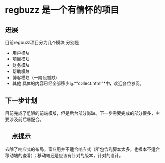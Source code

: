 # regbuzz 是一个有情怀的项目
## 进展
目前regbuzz项目分为几个模块
分别是
- 用户模块  
- 项目模块 
- 财务模块
- 帮助模块 
- 博客模块（一阶段暂缺）
- 其他
具体的内容已经全部移步与*“collect.html”*中，欢迎各位参阅。

## 下一步计划
目前完成了粗陋的前端模版，但是后台部分尚缺。下一步需要完成的部分很多，主要涉及前后端配合。

## 一点提示
去除了响应式的布局，富应用并不适合响应式（所包含的脚本太多，也根本不适合移动端的查看）；移动端还是应该有针对的版本，针对的设计。